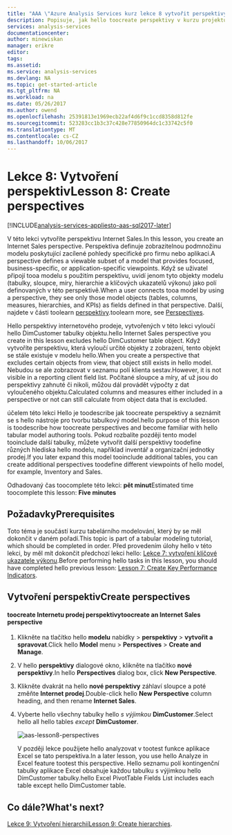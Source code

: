 ```yaml
---
title: "AAA \"Azure Analysis Services kurz lekce 8 vytvořit perspektivy | Microsoft Docs\""
description: Popisuje, jak hello toocreate perspektivy v kurzu projektu Azure Analysis Services.
services: analysis-services
documentationcenter: 
author: minewiskan
manager: erikre
editor: 
tags: 
ms.assetid: 
ms.service: analysis-services
ms.devlang: NA
ms.topic: get-started-article
ms.tgt_pltfrm: NA
ms.workload: na
ms.date: 05/26/2017
ms.author: owend
ms.openlocfilehash: 25391813e1969ecb22af4d6f9c1ccd8358d812fe
ms.sourcegitcommit: 523283cc1b3c37c428e77850964dc1c33742c5f0
ms.translationtype: MT
ms.contentlocale: cs-CZ
ms.lasthandoff: 10/06/2017
---
```

# <a name="lesson-8-create-perspectives"></a><span data-ttu-id="b7b77-103">Lekce 8: Vytvoření perspektiv</span><span class="sxs-lookup"><span data-stu-id="b7b77-103">Lesson 8: Create perspectives</span></span>

[!INCLUDE[analysis-services-appliesto-aas-sql2017-later](../../../includes/analysis-services-appliesto-aas-sql2017-later.md)]

<span data-ttu-id="b7b77-104">V této lekci vytvoříte perspektivu Internet Sales.</span><span class="sxs-lookup"><span data-stu-id="b7b77-104">In this lesson, you create an Internet Sales perspective.</span></span> <span data-ttu-id="b7b77-105">Perspektiva definuje zobrazitelnou podmnožinu modelu poskytující zacílené pohledy specifické pro firmu nebo aplikaci.</span><span class="sxs-lookup"><span data-stu-id="b7b77-105">A perspective defines a viewable subset of a model that provides focused, business-specific, or application-specific viewpoints.</span></span> <span data-ttu-id="b7b77-106">Když se uživatel připojí tooa modelu s použitím perspektivu, uvidí jenom tyto objekty modelu (tabulky, sloupce, míry, hierarchie a klíčových ukazatelů výkonu) jako polí definovaných v této perspektivě.</span><span class="sxs-lookup"><span data-stu-id="b7b77-106">When a user connects tooa model by using a perspective, they see only those model objects (tables, columns, measures, hierarchies, and KPIs) as fields defined in that perspective.</span></span> <span data-ttu-id="b7b77-107">Další, najdete v části toolearn [perspektivy](https://docs.microsoft.com/sql/analysis-services/tabular-models/perspectives-ssas-tabular).</span><span class="sxs-lookup"><span data-stu-id="b7b77-107">toolearn more, see [Perspectives](https://docs.microsoft.com/sql/analysis-services/tabular-models/perspectives-ssas-tabular).</span></span>
  
<span data-ttu-id="b7b77-108">Hello perspektivy internetového prodeje, vytvořených v této lekci vyloučí hello DimCustomer tabulky objektu.</span><span class="sxs-lookup"><span data-stu-id="b7b77-108">hello Internet Sales perspective you create in this lesson excludes hello DimCustomer table object.</span></span> <span data-ttu-id="b7b77-109">Když vytvoříte perspektivu, která vyloučí určité objekty z zobrazení, tento objekt se stále existuje v modelu hello.</span><span class="sxs-lookup"><span data-stu-id="b7b77-109">When you create a perspective that excludes certain objects from view, that object still exists in hello model.</span></span> <span data-ttu-id="b7b77-110">Nebudou se ale zobrazovat v seznamu polí klienta sestav.</span><span class="sxs-lookup"><span data-stu-id="b7b77-110">However, it is not visible in a reporting client field list.</span></span> <span data-ttu-id="b7b77-111">Počítané sloupce a míry, ať už jsou do perspektivy zahnuté či nikoli, můžou dál provádět výpočty z dat vyloučeného objektu.</span><span class="sxs-lookup"><span data-stu-id="b7b77-111">Calculated columns and measures either included in a perspective or not can still calculate from object data that is excluded.</span></span>  
  
<span data-ttu-id="b7b77-112">účelem této lekci Hello je toodescribe jak toocreate perspektivy a seznámit se s hello nástroje pro tvorbu tabulkový model.</span><span class="sxs-lookup"><span data-stu-id="b7b77-112">hello purpose of this lesson is toodescribe how toocreate perspectives and become familiar with hello tabular model authoring tools.</span></span> <span data-ttu-id="b7b77-113">Pokud rozbalíte později tento model tooinclude další tabulky, můžete vytvořit další perspektivy toodefine různých hlediska hello modelu, například inventář a organizační jednotky prodej.</span><span class="sxs-lookup"><span data-stu-id="b7b77-113">If you later expand this model tooinclude additional tables, you can create additional perspectives toodefine different viewpoints of hello model, for example, Inventory and Sales.</span></span>  
  
<span data-ttu-id="b7b77-114">Odhadovaný čas toocomplete této lekci: **pět minut**</span><span class="sxs-lookup"><span data-stu-id="b7b77-114">Estimated time toocomplete this lesson: **Five minutes**</span></span>  
  
## <a name="prerequisites"></a><span data-ttu-id="b7b77-115">Požadavky</span><span class="sxs-lookup"><span data-stu-id="b7b77-115">Prerequisites</span></span>  
<span data-ttu-id="b7b77-116">Toto téma je součástí kurzu tabelárního modelování, který by se měl dokončit v daném pořadí.</span><span class="sxs-lookup"><span data-stu-id="b7b77-116">This topic is part of a tabular modeling tutorial, which should be completed in order.</span></span> <span data-ttu-id="b7b77-117">Před provedením úlohy hello v této lekci, by měl mít dokončit předchozí lekci hello: [Lekce 7: vytvoření klíčové ukazatele výkonu](../tutorials/aas-lesson-7-create-key-performance-indicators.md).</span><span class="sxs-lookup"><span data-stu-id="b7b77-117">Before performing hello tasks in this lesson, you should have completed hello previous lesson: [Lesson 7: Create Key Performance Indicators](../tutorials/aas-lesson-7-create-key-performance-indicators.md).</span></span>  
  
## <a name="create-perspectives"></a><span data-ttu-id="b7b77-118">Vytvoření perspektiv</span><span class="sxs-lookup"><span data-stu-id="b7b77-118">Create perspectives</span></span>  
  
#### <a name="toocreate-an-internet-sales-perspective"></a><span data-ttu-id="b7b77-119">toocreate Internetu prodej perspektivy</span><span class="sxs-lookup"><span data-stu-id="b7b77-119">toocreate an Internet Sales perspective</span></span>  
  
1.  <span data-ttu-id="b7b77-120">Klikněte na tlačítko hello **modelu** nabídky > **perspektivy** > **vytvořit a spravovat**.</span><span class="sxs-lookup"><span data-stu-id="b7b77-120">Click hello **Model** menu > **Perspectives** > **Create and Manage**.</span></span>  
  
2.  <span data-ttu-id="b7b77-121">V hello **perspektivy** dialogové okno, klikněte na tlačítko **nové perspektivy**.</span><span class="sxs-lookup"><span data-stu-id="b7b77-121">In hello **Perspectives** dialog box, click **New Perspective**.</span></span>  
  
3.  <span data-ttu-id="b7b77-122">Klikněte dvakrát na hello **nové perspektivy** záhlaví sloupce a poté změňte **Internet prodej**.</span><span class="sxs-lookup"><span data-stu-id="b7b77-122">Double-click hello **New Perspective** column heading, and then rename **Internet Sales**.</span></span>  
  
4.  <span data-ttu-id="b7b77-123">Vyberte hello všechny tabulky hello *s výjimkou* **DimCustomer**.</span><span class="sxs-lookup"><span data-stu-id="b7b77-123">Select hello all hello tables *except* **DimCustomer**.</span></span>  
  
    ![aas-lesson8-perspectives](../tutorials/media/aas-lesson8-perspectives.png)
  
    <span data-ttu-id="b7b77-125">V později lekce použijete hello analyzovat v tootest funkce aplikace Excel se tato perspektiva.</span><span class="sxs-lookup"><span data-stu-id="b7b77-125">In a later lesson, you use hello Analyze in Excel feature tootest this perspective.</span></span> <span data-ttu-id="b7b77-126">Hello seznamu polí kontingenční tabulky aplikace Excel obsahuje každou tabulku s výjimkou hello DimCustomer tabulky.</span><span class="sxs-lookup"><span data-stu-id="b7b77-126">hello Excel PivotTable Fields List includes each table except hello DimCustomer table.</span></span>  

## <a name="whats-next"></a><span data-ttu-id="b7b77-127">Co dále?</span><span class="sxs-lookup"><span data-stu-id="b7b77-127">What's next?</span></span>
<span data-ttu-id="b7b77-128">[Lekce 9: Vytvoření hierarchií](../tutorials/aas-lesson-9-create-hierarchies.md)</span><span class="sxs-lookup"><span data-stu-id="b7b77-128">[Lesson 9: Create hierarchies](../tutorials/aas-lesson-9-create-hierarchies.md).</span></span>
  
  
  
  
